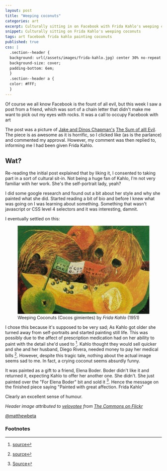 ```yaml
---
layout: post
title: "Weeping coconuts"
categories: art
excerpt: Culturally sitting in on Facebook with Frida Kahlo's weeping coconuts; or I saw something not evil on Facebook and joined in
snippet: Culturally sitting on Frida Kahlo's weeping coconuts
tags: art facebook frida kahlo painting coconuts
published: true
css: |
  .section--header {
  background: url(/assets/images/frida-kahlo.jpg) center 30% no-repeat #FFF;
  background-size: cover;
  padding-bottom: 6em;
  }
  .section--header a {
  color: #FFF;
  }
---
```

<p class="lede">Of course we all know Facebook is the fount of all evil, but this week I saw a post from a friend, which was sort of a chain letter that didn't make me want to pick out my eyes with rocks. It was a call to occupy Facebook with art</p>

<p class="drop-cap">The post was a picture of <a href="http://en.wikipedia.org/wiki/Jake_and_Dinos_Chapman">Jake and Dinos Chapman's</a> <a href="http://jakeanddinoschapman.com/works/the-sum-of-all-evil/">The Sum of alll Evil</a>. The piece is as awesome as it is horrific, so I clicked like (as is the parlance) and commented my approval. However, my comment was then replied to, informing me I had been given Frida Kahlo. </p>

## Wat?

Re-reading the initial post explained that by liking it, I consented to taking part in a sort of cultural sit-in. Not being a huge fan of Kahlo, I'm not very familiar with her work. She's the self-portrait lady, yeah?

I did some google research and found out a bit about her style and why she painted what she did. Started reading a bit of bio and before I knew what was going on I was learning about something. Something that wasn't javascript or CSS level 4 selectors and it was interesting, damnit. 

I eventually settled on this:

<figure>
<img src="/assets/images/weeping-coconuts-1951.jpg">
<figcaption>Weeping Coconuts (Cocos gimientes) by <em>Frida Kahlo</em> (1951)</figcaption>	
</figure>

I chose this because it's supposed to be very sad; As Kahlo got older she turned away from self-portraits and started painting still life. This was possibly due to the affect of prescription medication had on her ability to paint with the detail she'd used to [^1]. Kahlo thought they would sell quicker and she and her husband, Diego Rivera, needed money to pay her medical bills [^2]. However, despite this tragic tale, nothing about the actual image seems sad to me. In fact, a crying coconut seems absurdly funny.

It was painted as a gift to a friend, Elena Boder. Boder didn't like it and returned it, expecting Kahlo to offer her another one. She didn't. She just painted over the "For Elena Boder" bit and sold it [^3]. Hence the message on the finished piece saying "Painted with great affection. Frida Kahlo"

Clearly an excellent sense of humour.

*Header image attributed to [velovotee](http://www.flickr.com/photos/velovotee/) from [The Commons on Flickr](http://www.flickr.com/commons)*

<a href="http://twitter.com/matthewbeta" class="signature">@matthewbeta</a>

<h3 class="heading heading--sub">Footnotes</h3>

[^1]: [source](http://www.fridakahlofans.com/c0612.html)
[^2]: [source](http://www.fridakahlofans.com/c0610.html)
[^3]: [Source](http://www.fridakahlofans.com/c0612.html)
